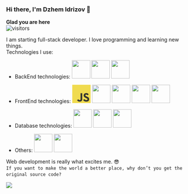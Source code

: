 ### Hi there, I'm Dzhem Idrizov :wave:

**Glad you are here** \
![visitors](https://visitor-badge.laobi.icu/badge?page_id=idrizovdjem) 

I am starting full-stack developer. I love programming and learning new things.\
Technologies I use:
- BackEnd technologies:
<img src="https://th.bing.com/th/id/OIF.ALgAukhj8oUx4GCZ9VYH3g?pid=ImgDet&rs=1" width="50" height="50"> <img src="https://ih0.redbubble.net/image.366684642.5673/flat,800x800,075,f.u1.jpg" width="50" height="50"> <img src="https://www.ict.social/images/5728/nodejs_logo.png" width="50" height="50">

- FrontEnd technologies:
<img src="https://raw.githubusercontent.com/voodootikigod/logo.js/master/js.png" width="50" height="50"> <img src="https://clipground.com/images/react-logo-png-7.png" width="50" height="50"> <img src="https://cdn2.iconfinder.com/data/icons/metro-uinvert-dock/256/HTML5.png" width="50" height="50"> <img src="https://img.icons8.com/color/1600/css3.png" width="50" height="50"> <img src="https://cdn.iconscout.com/icon/free/png-256/bootstrap-6-1175203.png" width="50" height="50">

- Database technologies:
<img src="https://career.guru99.com/wp-content/uploads/2016/09/Tsql-icon.png" width="50" height="50"> <img src="https://th.bing.com/th/id/OIP.Aebwf5rdfwiMYcyG87jJsgHaDy?w=292&h=178&c=7&o=5&pid=1.7" width="50" height="50"> <img src="https://th.bing.com/th/id/R5d550dbc616db9c551a41c1c378f0696?rik=ywXt3T8WE1Fg1w&pid=ImgRaw" width="50" height="50">

- Others:
<img src="https://cdn.freebiesupply.com/logos/thumbs/2x/react-router-logo.png" width="50" height="50"> <img src="https://th.bing.com/th/id/Ree1369e96e441ad0119530d10264b8b4?rik=zvKQTSwXTP8sqg&pid=ImgRaw" width="50" height="50">

Web development is really what excites me. :sunglasses:\
```If you want to make the world a better place, why don’t you get the original source code?```

<img align="left" src="https://github-readme-stats.vercel.app/api/top-langs/?username=idrizovdjem&theme=dark" />
